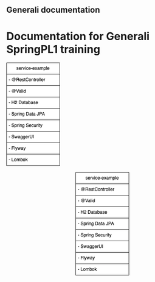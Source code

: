 ## Generali documentation
# Documentation for Generali SpringPL1 training
![Alt text](/service-example.png "example of service")

<p align="center">
    <img src="/service-example.png" alt="example">
</p>
